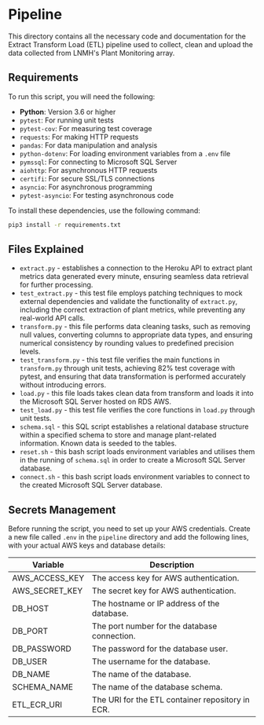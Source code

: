 # Pipeline

This directory contains all the necessary code and documentation for the Extract Transform Load (ETL) pipeline used to collect, clean and upload the data collected from LNMH's Plant Monitoring array.

## Requirements

To run this script, you will need the following:

- **Python**: Version 3.6 or higher
- `pytest`: For running unit tests
- `pytest-cov`: For measuring test coverage
- `requests`: For making HTTP requests
- `pandas`: For data manipulation and analysis
- `python-dotenv`: For loading environment variables from a `.env` file
- `pymssql`: For connecting to Microsoft SQL Server
- `aiohttp`: For asynchronous HTTP requests
- `certifi`: For secure SSL/TLS connections
- `asyncio`: For asynchronous programming
- `pytest-asyncio`: For testing asynchronous code

To install these dependencies, use the following command:

```zsh
pip3 install -r requirements.txt
```


## Files Explained
- `extract.py` - establishes a connection to the Heroku API to extract plant metrics data generated every minute, ensuring seamless data retrieval for further processing.
- `test_extract.py` - this test file employs patching techniques to mock external dependencies and validate the functionality of `extract.py`, including the correct extraction of plant metrics, while preventing any real-world API calls. 
- `transform.py` - this file performs data cleaning tasks, such as removing null values, converting columns to appropriate data types, and ensuring numerical consistency by rounding values to predefined precision levels.
- `test_transform.py` - this test file verifies the main functions in `transform.py` through unit tests, achieving 82% test coverage with pytest, and ensuring that data transformation is performed accurately without introducing errors.
- `load.py` - this file loads takes clean data from transform and loads it into the Microsoft SQL Server hosted on RDS AWS.
- `test_load.py` - this test file verifies the core functions in `load.py` through unit tests.
- `schema.sql` - this SQL script establishes a relational database structure within a specified schema to store and manage plant-related information. Known data is seeded to the tables.
- `reset.sh` - this bash script loads environment variables and utilises them in the running of `schema.sql` in order to create a Microsoft SQL Server database.
- `connect.sh` - this bash script loads environment variables to connect to the created Microsoft SQL Server database.

## Secrets Management
Before running the script, you need to set up your AWS credentials. Create a new file called `.env` in the `pipeline` directory and add the following lines, with your actual AWS keys and database details:

| Variable         | Description                                      |
|------------------|--------------------------------------------------|
| AWS_ACCESS_KEY   | The access key for AWS authentication.           |
| AWS_SECRET_KEY   | The secret key for AWS authentication.           |
| DB_HOST          | The hostname or IP address of the database.      |
| DB_PORT          | The port number for the database connection.     |
| DB_PASSWORD      | The password for the database user.              |
| DB_USER          | The username for the database.                   |
| DB_NAME          | The name of the database.                        |
| SCHEMA_NAME      | The name of the database schema.                 |
| ETL_ECR_URI      | The URI for the ETL container repository in ECR. |
